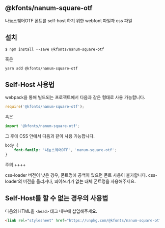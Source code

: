
@kfonts/nanum-square-otf
---------------------

나눔스퀘어OTF 폰트를 self-host 하기 위한 webfont 파일과 css 파일

설치
----

```
$ npm install --save @kfonts/nanum-square-otf
```

혹은

```
yarn add @kfonts/nanum-square-otf
```

Self-Host 사용법
---------------

webpack을 통해 빌드되는 프로젝트에서 다음과 같은 형태로 사용 가능합니다.

```js
require('@kfonts/nanum-square-otf');
```

혹은

```js
import '@kfonts/nanum-square-otf';
```

그 후에 CSS 안에서 다음과 같이 사용 가능합니다.

```css
body {
    font-family: '나눔스퀘어OTF', 'nanum-square-otf';
}
```

주의
++++

css-loader 버전이 낮은 경우, 폰트명에 공백이 있으면 폰트 사용이 불가합니다.
css-loader의 버전을 올리거나, 띄어쓰기가 없는 대체 폰트명을 사용해주세요.

Self-Host를 할 수 없는 경우의 사용법
--------------------------------

다음의 HTML을 `<head>` 태그 내부에 삽입해주세요.

```html
<link rel="stylesheet" href="https://unpkg.com/@kfonts/nanum-square-otf/index.css" />
```

